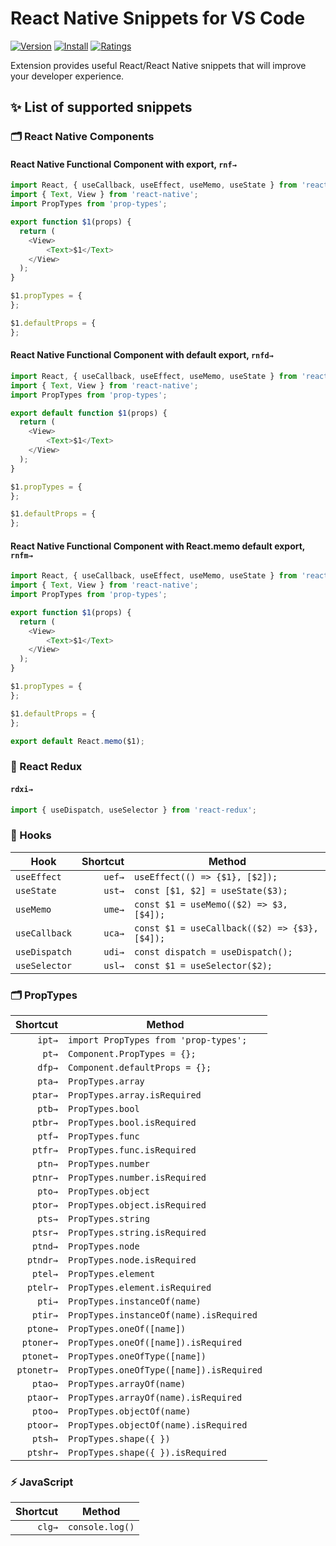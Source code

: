 # React Native Snippets for VS Code

[![Version](https://vsmarketplacebadge.apphb.com/version-short/menelaia.react-native-dev-snippets.svg)](https://marketplace.visualstudio.com/items?itemName=Menelaia.react-native-dev-snippets)
[![Install](https://vsmarketplacebadge.apphb.com/installs-short/menelaia.react-native-dev-snippets.svg)](https://marketplace.visualstudio.com/items?itemName=Menelaia.react-native-dev-snippets)
[![Ratings](https://vsmarketplacebadge.apphb.com/rating-star/menelaia.react-native-dev-snippets.svg)](https://marketplace.visualstudio.com/items?itemName=Menelaia.react-native-dev-snippets)


Extension provides useful React/React Native snippets that will improve your developer experience.


## ✨ List of supported snippets

### 🗂️ React Native Components

#### React Native Functional Component with export, `rnf→`
```javascript
import React, { useCallback, useEffect, useMemo, useState } from 'react';
import { Text, View } from 'react-native';
import PropTypes from 'prop-types';

export function $1(props) {
  return (
    <View>
        <Text>$1</Text>
    </View>
  );
}

$1.propTypes = {
};

$1.defaultProps = {
};
```

#### React Native Functional Component with default export, `rnfd→`
```javascript
import React, { useCallback, useEffect, useMemo, useState } from 'react';
import { Text, View } from 'react-native';
import PropTypes from 'prop-types';

export default function $1(props) {
  return (
    <View>
        <Text>$1</Text>
    </View>
  );
}

$1.propTypes = {
};

$1.defaultProps = {
};
```

#### React Native Functional Component with React.memo default export, `rnfm→`
```javascript
import React, { useCallback, useEffect, useMemo, useState } from 'react';
import { Text, View } from 'react-native';
import PropTypes from 'prop-types';

export function $1(props) {
  return (
    <View>
        <Text>$1</Text>
    </View>
  );
}

$1.propTypes = {
};

$1.defaultProps = {
};

export default React.memo($1);
```

### 📔 React Redux

#### `rdxi→`
```javascript
import { useDispatch, useSelector } from 'react-redux';
```

### 📄 Hooks

|Hook|Shortcut|Method|
|------------|-------:|-------|
|`useEffect`|`uef→`|`useEffect(() => {$1}, [$2]);`|
|`useState`|`ust→`|`const [$1, $2] = useState($3);`|
|`useMemo`|`ume→`|`const $1 = useMemo(($2) => $3, [$4]);`|
|`useCallback`|`uca→`|`const $1 = useCallback(($2) => {$3}, [$4]);`|
|`useDispatch`|`udi→`|`const dispatch = useDispatch();`|
|`useSelector`|`usl→`|`const $1 = useSelector($2);`|

### 🗂️ PropTypes

|Shortcut|Method|
|-------:|-------|
|`ipt→`|`import PropTypes from 'prop-types';`|
|`pt→`|`Component.PropTypes = {};`|
|`dfp→`|`Component.defaultProps = {};`|
|`pta→`|`PropTypes.array`|
|`ptar→`|`PropTypes.array.isRequired`|
|`ptb→`|`PropTypes.bool`|
|`ptbr→`|`PropTypes.bool.isRequired`|
|`ptf→`|`PropTypes.func`|
|`ptfr→`|`PropTypes.func.isRequired`|
|`ptn→`|`PropTypes.number`|
|`ptnr→`|`PropTypes.number.isRequired`|
|`pto→`|`PropTypes.object`|
|`ptor→`|`PropTypes.object.isRequired`|
|`pts→`|`PropTypes.string`|
|`ptsr→`|`PropTypes.string.isRequired`|
|`ptnd→`|`PropTypes.node`|
|`ptndr→`|`PropTypes.node.isRequired`|
|`ptel→`|`PropTypes.element`|
|`ptelr→`|`PropTypes.element.isRequired`|
|`pti→`|`PropTypes.instanceOf(name)`|
|`ptir→`|`PropTypes.instanceOf(name).isRequired`|
|`ptone→`|`PropTypes.oneOf([name])`|
|`ptoner→`|`PropTypes.oneOf([name]).isRequired`|
|`ptonet→`|`PropTypes.oneOfType([name])`|
|`ptonetr→`|`PropTypes.oneOfType([name]).isRequired`|
|`ptao→`|`PropTypes.arrayOf(name)`|
|`ptaor→`|`PropTypes.arrayOf(name).isRequired`|
|`ptoo→`|`PropTypes.objectOf(name)`|
|`ptoor→`|`PropTypes.objectOf(name).isRequired`|
|`ptsh→`|`PropTypes.shape({ })`|
|`ptshr→`|`PropTypes.shape({ }).isRequired`|

### ⚡ JavaScript

|Shortcut|Method|
|-------:|-------|
|`clg→`|`console.log()`|
